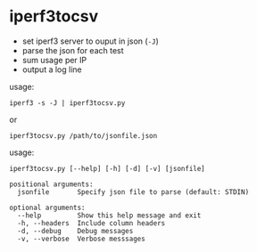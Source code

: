 # iperf3tocsv

 - set iperf3 server to ouput in json (`-J`)
 - parse the json for each test
 - sum usage per IP
 - output a log line
 
usage:

    iperf3 -s -J | iperf3tocsv.py

or 

    iperf3tocsv.py /path/to/jsonfile.json

usage:

    iperf3tocsv.py [--help] [-h] [-d] [-v] [jsonfile]

    positional arguments:
      jsonfile       Specify json file to parse (default: STDIN)

    optional arguments:
      --help         Show this help message and exit
      -h, --headers  Include column headers
      -d, --debug    Debug messages
      -v, --verbose  Verbose messsages
